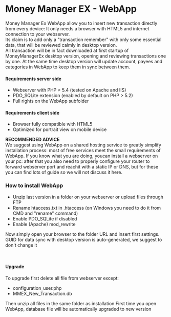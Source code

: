 Money Manager EX - WebApp
====================

<p>Money Manager Ex WebApp allow you to insert new transaction directly from every device: It only needs a browser with HTML5 and internet connection to your webserver.<br />
Its claim is to add only a &quot;transaction remember&quot; with only some essential data, that will be reviewed calmly in desktop version.<br />
All transaction will be in fact downloaded at first startup of MoneyManagerEx desktop version, opening and reviewing transactions one by one. At the same time desktop version will update account, payees and categories in WebApp to keep them in sync between them.</p>
<p>
<h4>Requirements server side</h4>

<ul>
	<li>Webserver with PHP &gt; 5.4 (tested on Apache and IIS)</li>
	<li>PDO_SQLite extension (enabled by default on PHP &gt; 5.2)</li>
	<li>Full rights on the WebApp subfolder</li>
</ul>

<h4>Requirements client side</h4>

<ul>
	<li>Browser fully compatible with HTML5</li>
	<li>Optimized for portrait view on mobile device</li>
</ul>
</p>
<p>
<strong>RECOMMENDED ADVICE</strong><br>
We suggest using WebApp on a shared hosting service to greatly simplify installation process: most of free services meet the small requirements of WebApp.
If you know what you are doing, youcan install a webserver on your pc: after that you also need to properly configure your router to forward webserver port and reachit with a static IP or DNS, but for these you can find lots of guide so we will not discuss it here.
</p>
<p>
<h3>How to install WebApp</h3>

<ul>
	<li>Unzip last version in a folder on your webserver or upload files through FTP</li>
	<li>Rename htaccess.txt in .htaccess (on Windows you need to do it from CMD and &quot;rename&quot; command)</li>
	<li>Enable PDO_SQLite if disabled</li>
    <li>Enable (Apache) mod_rewrite</li>
</ul>
</p>
<p>
Now simply open your browser to the folder URL and insert first settings.<br />
GUID for data sync with desktop version is auto-generated, we suggest to don&#39;t change it
</p>
<p>
<br>
<h4>Upgrade</h4>
</p>
<p>
To upgrade first delete all file from webserver except:
<ul>
    <li>configuration_user.php</li>
    <li>MMEX_New_Transaction.db</li>
</ul>
</p>
<p>
Then unzip all files in the same folder as installation
First time you open WebApp, database file will be automatically upgraded to new version
</p>
